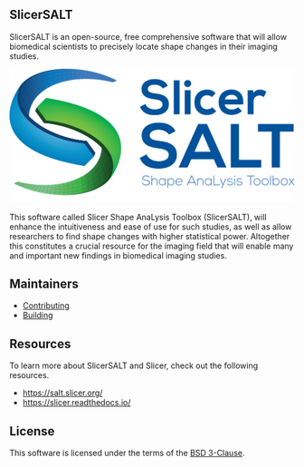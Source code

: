 SlicerSALT
----------

SlicerSALT is an open-source, free comprehensive software that will allow biomedical scientists to precisely locate shape changes in their imaging studies.

<p align="center">
  <img src="SlicerSALT.png" alt="SlicerSALT banner" width="512">
</p>

This software called Slicer Shape AnaLysis Toolbox (SlicerSALT), will enhance the intuitiveness and ease of use for such studies, as well as allow researchers to find shape changes with higher statistical power. Altogether this constitutes a crucial resource for the imaging field that will enable many and important new findings in biomedical imaging studies.


## Maintainers

* [Contributing](CONTRIBUTING.md)
* [Building](BUILD.md)


## Resources

To learn more about SlicerSALT and Slicer, check out the following resources.

 - https://salt.slicer.org/
 - https://slicer.readthedocs.io/


## License

This software is licensed under the terms of the [BSD 3-Clause](LICENSE).
